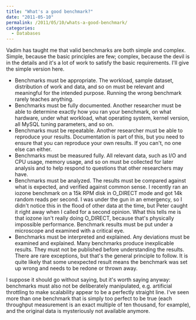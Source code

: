 ```yaml
---
title: "What's a good benchmark?"
date: "2011-05-10"
permalink: /2011/05/10/whats-a-good-benchmark/
categories:
  - Databases
---
```

Vadim has taught me that valid benchmarks are both simple and complex. Simple, because the basic principles are few; complex, because the devil is in the details and it's a lot of work to satisfy the basic requirements. I'll give the simple version here.

*   Benchmarks must be appropriate. The workload, sample dataset, distribution of work and data, and so on must be relevant and meaningful for the intended purpose. Running the wrong benchmark rarely teaches anything.
*   Benchmarks must be fully documented. Another researcher must be able to determine exactly how you ran your benchmark, on what hardware, under what workload, what operating system, kernel version, all MySQL tuning parameters, and so on.
*   Benchmarks must be repeatable. Another researcher must be able to reproduce your results. Documentation is part of this, but you need to ensure that you can reproduce your own results. If you can't, no one else can either.
*   Benchmarks must be measured fully. All relevant data, such as I/O and CPU usage, memory usage, and so on must be collected for later analysis and to help respond to questions that other researchers may have.
*   Benchmarks must be analyzed. The results must be compared against what is expected, and verified against common sense. I recently ran an iozone benchmark on a 15k RPM disk in O\_DIRECT mode and got 14k random reads per second. I was under the gun in an emergency, so I didn't notice this in the flood of other data at the time, but Peter caught it right away when I called for a second opinion. What this tells me is that iozone isn't really doing O\_DIRECT, because that's physically impossible performance. Benchmark results must be put under a microscope and examined with a critical eye.
*   Benchmarks must be interpreted and explained. Any deviations must be examined and explained. Many benchmarks produce inexplicable results. They must not be published before understanding the results. There are rare exceptions, but that's the general principle to follow. It is quite likely that some unexpected result means the benchmark was set up wrong and needs to be redone or thrown away.

I suppose it should go without saying, but it's worth saying anyway: benchmarks must also not be deliberately manipulated, e.g. artificial throttling to make scalability appear to be a perfectly straight line. I've seen more than one benchmark that is simply too perfect to be true (each throughput measurement is an exact multiple of ten thousand, for example), and the original data is mysteriously not available anymore.
